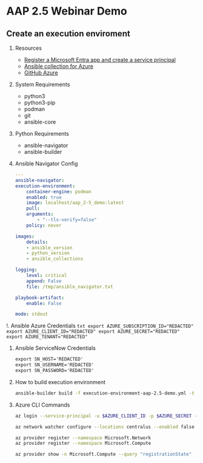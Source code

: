 # AAP 2.5 Webinar Demo

## Create an execution enviroment

1. Resources
    - [Register a Microsoft Entra app and create a service principal](https://learn.microsoft.com/en-us/entra/identity-platform/howto-create-service-principal-portal)
    - [Ansible collection for Azure](https://galaxy.ansible.com/ui/repo/published/azure/azcollection/docs/)
    - [GitHub Azure](https://github.com/ansible-collections/azure/tree/dev)

1. System Requirements
    - python3
    - python3-pip
    - podman
    - git
    - ansible-core

1. Python Requirements
    - ansible-navigator
    - ansible-builder

1. Ansible Navigator Config
    ```yaml
    ---
    ansible-navigator:
    execution-environment:
        container-engine: podman
        enabled: true
        image: localhost/aap_2-5_demo:latest
        pull:
        arguments:
            - "--tls-verify=false"
        policy: never

    images:
        details:
        - ansible_version
        - python_version
        - ansible_collections

    logging:
        level: critical
        append: False
        file: /tmp/ansible_navigator.txt

    playbook-artifact:
        enable: False

    mode: stdout

    ```

!. Ansible Azure Credentials
    ```txt
    export AZURE_SUBSCRIPTION_ID="REDACTED"
    export AZURE_CLIENT_ID="REDACTED"
    export AZURE_SECRET="REDACTED"
    export AZURE_TENANT="REDACTED"
    ```

1. Ansible ServiceNow Credentials
    ```txt
    export SN_HOST='REDACTED'
    export SN_USERNAME='REDACTED'
    export SN_PASSWORD='REDACTED'
    ```

1. How to build execution environment
    ```bash
    ansible-builder build -f execution-environment-aap-2.5-demo.yml -t azure_demo_ee
    ```

1. Azure CLI Commands
    ```bash
    az login --service-principal -u $AZURE_CLIENT_ID -p $AZURE_SECRET --tenant $AZURE_TENANT

    az network watcher configure --locations centralus --enabled false

    az provider register --namespace Microsoft.Network
    az provider register --namespace Microsoft.Compute

    az provider show -n Microsoft.Compute --query "registrationState"

    ```
